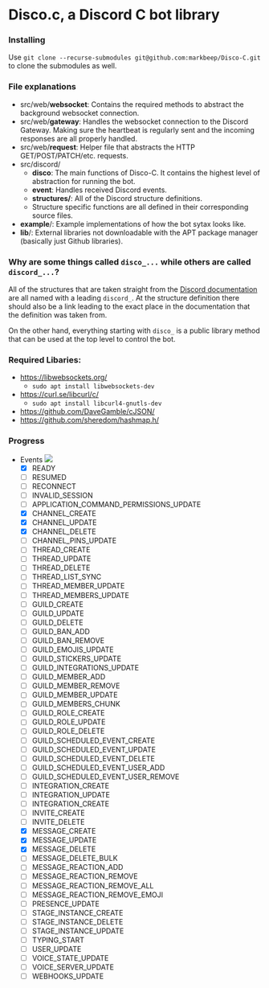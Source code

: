 # Disco.c, a Discord C bot library

### Installing
Use `git clone --recurse-submodules git@github.com:markbeep/Disco-C.git` to clone the submodules as well.

### File explanations

- src/web/**websocket**: Contains the required methods to abstract the background websocket connection.
- src/web/**gateway**: Handles the websocket connection to the Discord Gateway. Making sure the heartbeat is regularly sent and the incoming responses are all properly handled.
- src/web/**request**: Helper file that abstracts the HTTP GET/POST/PATCH/etc. requests.
- src/discord/
  - **disco**: The main functions of Disco-C. It contains the highest level of abstraction for running the bot.
  - **event**: Handles received Discord events.
  - **structures/**: All of the Discord structure definitions.
  - Structure specific functions are all defined in their corresponding source files.
- **example**/: Example implementations of how the bot sytax looks like.
- **lib**/: External libraries not downloadable with the APT package manager (basically just Github libraries).

### Why are some things called `disco_...` while others are called `discord_...`?
All of the structures that are taken straight from the [Discord documentation](https://discord.com/developers/docs/) are all named with a leading `discord_`. At the structure definition there should also be a link leading to the exact place in the documentation that the definition was taken from.

On the other hand, everything starting with `disco_` is a public library method that can be used at the top level to control the bot.


### Required Libaries:
- https://libwebsockets.org/
  - `sudo apt install libwebsockets-dev`
- https://curl.se/libcurl/c/
  - `sudo apt install libcurl4-gnutls-dev`
- https://github.com/DaveGamble/cJSON/
- https://github.com/sheredom/hashmap.h/

### Progress
- Events ![](https://progress-bar.dev/13/?title=7/56)
  - [x] READY
  - [ ] RESUMED
  - [ ] RECONNECT
  - [ ] INVALID_SESSION
  - [ ] APPLICATION_COMMAND_PERMISSIONS_UPDATE
  - [x] CHANNEL_CREATE
  - [x] CHANNEL_UPDATE
  - [x] CHANNEL_DELETE
  - [ ] CHANNEL_PINS_UPDATE
  - [ ] THREAD_CREATE
  - [ ] THREAD_UPDATE
  - [ ] THREAD_DELETE
  - [ ] THREAD_LIST_SYNC
  - [ ] THREAD_MEMBER_UPDATE
  - [ ] THREAD_MEMBERS_UPDATE
  - [ ] GUILD_CREATE
  - [ ] GUILD_UPDATE
  - [ ] GUILD_DELETE
  - [ ] GUILD_BAN_ADD
  - [ ] GUILD_BAN_REMOVE
  - [ ] GUILD_EMOJIS_UPDATE
  - [ ] GUILD_STICKERS_UPDATE
  - [ ] GUILD_INTEGRATIONS_UPDATE
  - [ ] GUILD_MEMBER_ADD
  - [ ] GUILD_MEMBER_REMOVE
  - [ ] GUILD_MEMBER_UPDATE
  - [ ] GUILD_MEMBERS_CHUNK
  - [ ] GUILD_ROLE_CREATE
  - [ ] GUILD_ROLE_UPDATE
  - [ ] GUILD_ROLE_DELETE
  - [ ] GUILD_SCHEDULED_EVENT_CREATE
  - [ ] GUILD_SCHEDULED_EVENT_UPDATE
  - [ ] GUILD_SCHEDULED_EVENT_DELETE
  - [ ] GUILD_SCHEDULED_EVENT_USER_ADD
  - [ ] GUILD_SCHEDULED_EVENT_USER_REMOVE
  - [ ] INTEGRATION_CREATE
  - [ ] INTEGRATION_UPDATE
  - [ ] INTEGRATION_CREATE
  - [ ] INVITE_CREATE
  - [ ] INVITE_DELETE
  - [x] MESSAGE_CREATE
  - [x] MESSAGE_UPDATE
  - [x] MESSAGE_DELETE
  - [ ] MESSAGE_DELETE_BULK
  - [ ] MESSAGE_REACTION_ADD
  - [ ] MESSAGE_REACTION_REMOVE
  - [ ] MESSAGE_REACTION_REMOVE_ALL
  - [ ] MESSAGE_REACTION_REMOVE_EMOJI
  - [ ] PRESENCE_UPDATE
  - [ ] STAGE_INSTANCE_CREATE
  - [ ] STAGE_INSTANCE_DELETE
  - [ ] STAGE_INSTANCE_UPDATE
  - [ ] TYPING_START
  - [ ] USER_UPDATE
  - [ ] VOICE_STATE_UPDATE
  - [ ] VOICE_SERVER_UPDATE
  - [ ] WEBHOOKS_UPDATE
